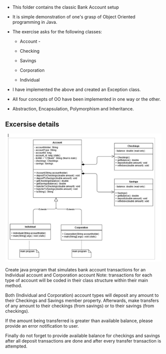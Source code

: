 - This folder contains the classic Bank Account setup

- It is simple demonstration of one's grasp of Object Oriented programming in Java.

- The exercise asks for the following classes:
  
  - Account - 
  
  - Checking 
  
  - Savings
  
  - Corporation
  
  - Individual
  
 - I have implemented the above and created an Exception class.
 
 - All four concepts of OO have been implemented in one way or the other.
 - Abstraction, Encapsulation, Polymorphism and Inheritance.
 
 
 Excersise details
 -------------------------
 
  ![Bank project UML diagram](https://github.com/RonKG/Core-Java-Concepts/blob/master/OO_Concepts/UML%20diagram.PNG)
  
 Create java program that simulates bank account transactions for an Individual account and Corporation account 
 Note: transactions for each type of account will be coded in their class structure within their main method. 
 
 Both (Individual and Corporation) account types will deposit any amount to their Checkings and Savings member property. 
 Afterwards, make transfers of any amount to their checkings (from savings) or to their savings (from checkings). 
 
 If the amount being transferred is greater than available balance, please provide an error notification to user.
 
 Finally do not forget to provide available balance for checkings and savings after all deposit transactions are done and after every transfer transaction is attempted.
 
